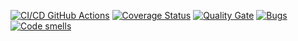 [![CI/CD GitHub Actions](https://github.com/jutiale/otpo_lab2/actions/workflows/test-action.yml/badge.svg)](https://github.com/jutiale/otpo_lab2/actions/workflows/test-action.yml)
[![Coverage Status](https://coveralls.io/repos/github/jutiale/otpo_lab2/badge.svg?branch=master)](https://coveralls.io/github/jutiale/otpo_lab2?branch=master)
[![Quality Gate](https://sonarcloud.io/api/project_badges/measure?project=jutiale_otpo_lab2&metric=alert_status)](https://sonarcloud.io/dashboard?id=jutiale_otpo_lab2)
[![Bugs](https://sonarcloud.io/api/project_badges/measure?project=jutiale_otpo_lab2&metric=bugs)](https://sonarcloud.io/summary/new_code?id=jutiale_otpo_lab2)
[![Code smells](https://sonarcloud.io/api/project_badges/measure?project=jutiale_otpo_lab2&metric=code_smells)](https://sonarcloud.io/dashboard?id=jutiale_otpo_lab2)